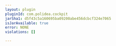 ```yaml
---
layout: plugin
pluginId: com.polidea.cockpit
jarSha1: d5f43c5a160695ba09200abe456dcbcf324e7065
isJarAvailable: true
error: NONE
violations: []

---
```

